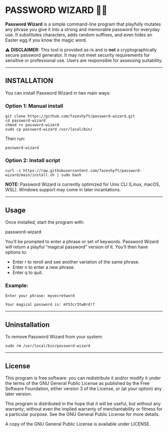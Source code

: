 # PASSWORD WIZARD 🧙‍♂️

**Password Wizard** is a simple command-line program that playfully mutates any phrase you give it into a strong and memorable password for everyday use. It substitutes characters, adds random suffixes, and even hides an Easter egg if you know the magic word.

⚠️ **DISCLAIMER:** This tool is provided as-is and is **not** a cryptographically secure password generator. It may not meet security requirements for sensitive or professional use. Users are responsible for assessing suitability.

---

## INSTALLATION
You can install Password Wizard in two main ways:

### Option 1: Manual install

```
git clone https://github.com/fazeshyft/password-wizard.git
cd password-wizard
chmod +x password-wizard
sudo cp password-wizard /usr/local/bin/
```

Then run:

```
password-wizard
```

### Option 2: Install script

```
curl -s https://raw.githubusercontent.com/fazeshyft/password-wizard/main/install.sh | sudo bash
```

**NOTE:** Password Wizard is currently optimized for Unix CLI (Linux, macOS, WSL). Windows support may come in later incantations.

---

## Usage
Once installed, start the program with:

password-wizard

You’ll be prompted to enter a phrase or set of keywords. Password Wizard will return a playful “magical password” version of it. You’ll then have options to:
- Enter r to reroll and see another variation of the same phrase.
- Enter n to enter a new phrase.
- Enter q to quit.

### Example:
```
Enter your phrase: mysecretword

Your magical password is: mY53cr3tw0rd!7
```

---

## Uninstallation
To remove Password Wizard from your system:

```
sudo rm /usr/local/bin/password-wizard
```

---

## License
This program is free software: you can redistribute it and/or modify it under the terms of the GNU General Public License as published by the Free Software Foundation, either version 3 of the License, or (at your option) any later version.

This program is distributed in the hope that it will be useful, but without any warranty; without even the implied warranty of merchantability or fitness for a particular purpose. See the GNU General Public License for more details.

A copy of the GNU General Public License is available under LICENSE.
